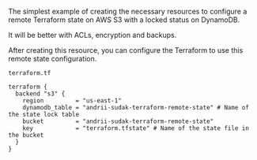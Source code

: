 The simplest example of creating the necessary resources to configure a remote Terraform state on AWS S3 with a locked status on DynamoDB.

It will be better with ACLs, encryption and backups.

After creating this resource, you can configure the Terraform to use this remote state configuration.

`terraform.tf`

```hcl
terraform {
  backend "s3" {
    region         = "us-east-1"
    dynamodb_table = "andrii-sudak-terraform-remote-state" # Name of the state lock table
    bucket         = "andrii-sudak-terraform-remote-state"
    key            = "terraform.tfstate" # Name of the state file in the bucket
  }
}

```
